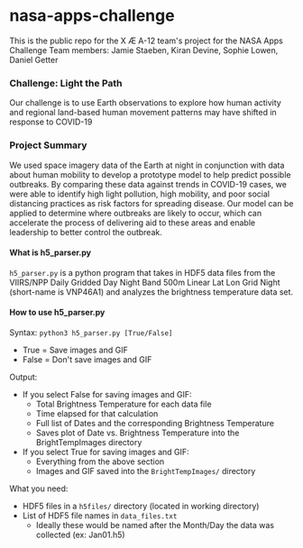# nasa-apps-challenge
This is the public repo for the X Æ A-12 team's project for the NASA Apps Challenge 
Team members: Jamie Staeben, Kiran Devine, Sophie Lowen, Daniel Getter

### Challenge: Light the Path
Our challenge is to use Earth observations to explore how human activity and regional land-based human movement patterns may have shifted in response to COVID-19

### Project Summary
We used space imagery data of the Earth at night in conjunction with data about human mobility to develop a prototype model to help predict possible outbreaks. By comparing these data against trends in COVID-19 cases, we were able to identify high light pollution, high mobility, and poor social distancing practices as risk factors for spreading disease. Our model can be applied to determine where outbreaks are likely to occur, which can accelerate the process of delivering aid to these areas and enable leadership to better control the outbreak.

#### What is h5_parser.py
`h5_parser.py` is a python program that takes in HDF5 data files from the VIIRS/NPP Daily Gridded Day Night Band 500m Linear Lat Lon Grid Night (short-name is VNP46A1) and analyzes the brightness temperature data set.

#### How to use h5_parser.py
Syntax: `python3 h5_parser.py [True/False]`
 - True = Save images and GIF
 - False = Don't save images and GIF
       
Output: 
- If you select False for saving images and GIF:
  - Total Brightness Temperature for each data file
  - Time elapsed for that calculation
  - Full list of Dates and the corresponding Brightness Temperature
  - Saves plot of Date vs. Brightness Temperature into the BrightTempImages directory  
- If you select True for saving images and GIF:
  - Everything from the above section
  - Images and GIF saved into the `BrightTempImages/` directory
  
What you need:
- HDF5 files in a `h5files/` directory (located in working directory)
- List of HDF5 file names in `data_files.txt `
  - Ideally these would be named after the Month/Day the data was collected (ex: Jan01.h5)
